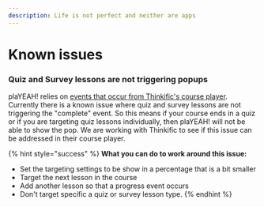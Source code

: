 ```yaml
---
description: Life is not perfect and neither are apps
---
```


# Known issues

### Quiz and Survey lessons are not triggering popups

plaYEAH! relies on [events that occur from Thinkific's course player](https://support.thinkific.com/hc/en-us/articles/360030725813). Currently there is a known issue where quiz and survey lessons are not triggering the "complete" event. So this means if your course ends in a quiz or if you are targeting quiz lessons individually, then plaYEAH! will not be able to show the pop. We are working with Thinkific to see if this issue can be addressed in their course player.

{% hint style="success" %}
**What you can do to work around this issue:**

* Set the targeting settings to be show in a percentage that is a bit smaller
* Target the next lesson in the course
* Add another lesson so that a progress event occurs
* Don't target specific a quiz or survey lesson type.
{% endhint %}
